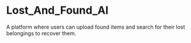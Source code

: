 # Lost_And_Found_AI
A platform where users can upload found items and search for their lost belongings to recover them.
